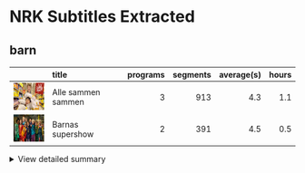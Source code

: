 # NRK Subtitles Extracted
## barn
|                                                                                       | title              |   programs |   segments |   average(s) |   hours |
|:--------------------------------------------------------------------------------------|:-------------------|-----------:|-----------:|-------------:|--------:|
| <img src="cachedimages/Cunw69xZv4gApIx5s-RjzAlNvQ4x2gs_u5X9tx75IJrQ.jpg" height="48"> | Alle sammen sammen |          3 |        913 |          4.3 |     1.1 |
| <img src="cachedimages/MBhV845j-22KU4JLQhX06AutGeiOj25l-J4DTt1kJQVw.jpg" height="48"> | Barnas supershow   |          2 |        391 |          4.5 |     0.5 |

<details><summary>View detailed summary</summary>

| title              | program_id   | subtitle   |   segments |   average(s) |   hours |
|:-------------------|:-------------|:-----------|-----------:|-------------:|--------:|
| Alle sammen sammen | MSUB22000113 | 1. episode |        321 |          4.1 |     0.4 |
| Alle sammen sammen | MSUB22000213 | 2. episode |        309 |          4.4 |     0.4 |
| Alle sammen sammen | MSUB22000313 | 3. episode |        283 |          4.4 |     0.3 |
| Barnas supershow   | MSUS01004710 | 1. episode |        154 |          3.9 |     0.2 |
| Barnas supershow   | MSUS01004810 | 2. episode |        237 |          4.9 |     0.3 |
</details>

